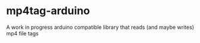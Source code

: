 # mp4tag-arduino
A work in progress arduino compatible library that reads (and maybe writes) mp4 file tags

